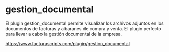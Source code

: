 # gestion_documental
El plugin gestion_documental permite visualizar los archivos adjuntos en los documentos de facturas y albaranes
de compra y venta. El plugin perfecto para llevar a cabo la gestión documental de la empresa.

https://www.facturascripts.com/plugin/gestion_documental
